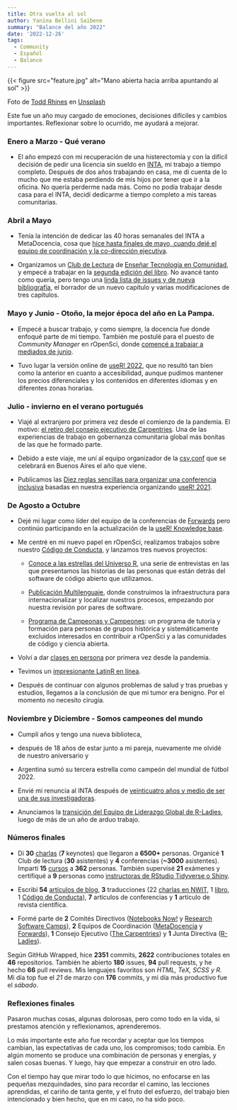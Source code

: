 ```yaml
---
title: Otra vuelta al sol
author: Yanina Bellini Saibene
summary: "Balance del año 2022"
date: '2022-12-26'
tags:
  - Community
  - Español
  - Balance
---
```


{{< figure src="feature.jpg" alt="Mano abierta hacia arriba apuntando al sol" >}}

Foto de <a href="https://unsplash.com/@rhinestodd?utm_source=unsplash&utm_medium=referral&utm_content=creditCopyText">Todd Rhines</a> en <a href="https://unsplash.com/es/fotos/W0jzK552m8E?utm_source=unsplash&utm_medium=referral&utm_content=creditCopyText">Unsplash</a>

Este fue un año muy cargado de emociones, decisiones difíciles y cambios importantes. Reflexionar sobre lo ocurrido, me ayudará a mejorar.

### Enero a Marzo - Qué verano

* El año empezó con mi recuperación de una histerectomía y con la difícil decisión de pedir una licencia sin sueldo en [INTA](https://www.argentina.gob.ar/inta), mi trabajo a tiempo completo.  Después de dos años trabajando en casa, me di cuenta de lo mucho que me estaba perdiendo de mis hijos por tener que ir a la oficina. No quería perderme nada más. Como no podía trabajar desde casa para el INTA, decidí dedicarme a tiempo completo a mis tareas comunitarias.


### Abril a Mayo

* Tenía la intención de dedicar las 40 horas semanales del INTA a MetaDocencia, cosa que [hice hasta finales de mayo, cuando dejé el equipo de coordinación y la co-dirección ejecutiva](/blog/2022-05-31-metadocencia/).

* Organizamos un [Club de Lectura](/blog/2022_metadocencia_club_lectura_t3/) de [Enseñar Tecnología en Comunidad](https://educarencomunidad.tech/), y empecé a trabajar en la [segunda edición del libro](https://github.com/yabellini/t3es2ed). No avancé tanto como quería, pero tengo una [linda lista de issues y de nueva bibliografía](https://github.com/gvwilson/teachtogether.tech/issues), el borrador de un nuevo capítulo y varias modificaciones de tres capítulos.

### Mayo y Junio - Otoño, la mejor época del año en La Pampa.

* Empecé a buscar trabajo, y como siempre, la docencia fue donde enfoqué parte de mi tiempo.  También me postulé para el puesto de _Community Manager_ en rOpenSci, donde [comencé a trabajar a mediados de junio](https://ropensci.org/blog/2022/06/21/introducing-yanina/).

* Tuvo lugar la versión online de [useR! 2022](https://user2022.r-project.org/), que no resultó tan bien como la anterior en cuanto a accesibilidad, aunque pudimos mantener los precios diferenciales y los contenidos en diferentes idiomas y en diferentes zonas horarias.

### Julio - invierno en el verano portugués

* Viajé al extranjero por primera vez desde el comienzo de la pandemia.  El motivo: [el retiro del consejo ejecutivo de Carpentries](https://carpentries.org/blog/2022/08/2022-executive-council-retreat/). Una de las experiencias de trabajo en gobernanza comunitaria global más bonitas de las que he formado parte.

* Debido a este viaje, me uní al equipo organizador de la [csv,conf](https://csvconf.com/) que se celebrará en Buenos Aires el año que viene.

* Publicamos las [Diez reglas sencillas para organizar una conferencia inclusiva](https://journals.plos.org/ploscompbiol/article?id=10.1371/journal.pcbi.1010164#sec006) basadas en nuestra experiencia organizando [useR! 2021](https://user2021.r-project.org/).


### De Agosto a Octubre

* Dejé mi lugar como líder del equipo de la conferencias de [Forwards](https://forwards.github.io/about/) pero continúo participando en la actualización de la [useR! Knowledge base](https://rconf.gitlab.io/userknowledgebase/main/index.html).

* Me centré en mi nuevo papel en rOpenSci, realizamos trabajos sobre nuestro [Código de Conducta](https://ropensci.org/blog/2022/07/12/coc-update/), y lanzamos tres nuevos proyectos:

  - [Conoce a las estrellas del Universo R](https://ropensci.org/blog/2022/11/23/r-universe-stars-1-en/), una serie de entrevistas en las que presentamos las historias de las personas que están detrás del software de código abierto que utilizamos.

  - [Publicación Multilenguaje](https://ropensci.org/multilingual-publishing/), donde construimos la infraestructura para internacionalizar y localizar nuestros procesos, empezando por nuestra revisión por pares de software.

  - [Programa de Campeonas y Campeones](https://ropensci.org/champions/): un programa de tutoría y formación para personas de grupos histórica y sistemáticamente excluidos interesados en contribuir a rOpenSci y a las comunidades de código y ciencia abierta.

* Volví a dar [clases en persona](https://yabellini.netlify.app/courses/agri_remote_sensing/) por primera vez desde la pandemia.

* Tevimos un [impresionante LatinR en línea](https://github.com/LatinR/presentaciones-LatinR2022).

* Después de continuar con algunos problemas de salud y tras pruebas y estudios, llegamos a la conclusión de que mi tumor era benigno. Por el momento no necesito cirugía.


### Noviembre y Diciembre - Somos campeones del mundo

* Cumplí años y tengo una nueva biblioteca, 

* después de 18 años de estar junto a mi pareja, nuevamente me olvidé de nuestro aniversario y

* Argentina sumó su tercera estrella como campeón del mundial de fútbol 2022.

* Envié mi renuncia al INTA después de [veinticuatro años y medio de ser una de sus investigadoras](/blog/2022-12-21-inta/).  

* Anunciamos la [transición del Equipo de Liderazgo Global de R-Ladies](https://rladies.org/news/2022-11-18-global-leadership-team-transition/), luego de más de un año de arduo trabajo.


### Números finales

* Di **30** [charlas](/talk/) (**7** keynotes) que llegaron a **6500+** personas. Organicé **1** Club de lectura (**30** asistentes) y **4** conferencias (**~3000** asistentes). Impartí **15** [cursos](/cursos/) a **362** personas. También supervisé **21** exámenes y certifiqué a **9** personas como [instructoras de RStudio Tidyverse o Shiny](https://education.rstudio.com/trainers/).  

* Escribí **54** [artículos de blog](/blog/), **3** traducciones (22 [charlas en NWIT](https://neverworkintheory.org/), 1 [libro](/project/rml_es/), 1 [Código de Conducta](https://ropensci.org/codigo-de-conducta/)), **7** artículos de conferencias y **1** artículo de revista científica.

* Formé parte de **2** Comités Directivos ([Notebooks Now!](https://data.agu.org/notebooks-now/) y [Research Software Camps](https://www.software.ac.uk/research-software-camps)), **2** Equipos de Coordinación ([MetaDocencia](https://www.metadocencia.org/) y [Forwards](https://forwards.github.io/about/)), **1** Consejo Ejecutivo ([The Carpentries](https://carpentries.org/)) y **1** Junta Directiva ([R-Ladies](https://rladies.org/)).

Según GitHub Wrapped, hice **2351** commits, **2622** contribuciones totales en **46** repositorios. También he abierto **180** issues, **94** pull requests, y he hecho **66** pull reviews. Mis lenguajes favoritos son _HTML, TeX, SCSS y R_. Mi día top fue el _21_ de marzo con **176** commits, y mi día más productivo fue el _sábado_.  


### Reflexiones finales

Pasaron muchas cosas, algunas dolorosas, pero como todo en la vida, si prestamos atención y reflexionamos, aprenderemos.

Lo más importante este año fue recordar y aceptar que los tiempos cambian, las expectativas de cada uno, los compromisos; todo cambia.  En algún momento se produce una combinación de personas y energías, y salen cosas buenas. Y luego, hay que empezar a construir en otro lado.

Con el tiempo hay que mirar todo lo que hicimos, no enfocarse en las pequeñas mezquindades, sino para recordar el camino, las lecciones aprendidas, el cariño de tanta gente, y el fruto del esfuerzo, del trabajo bien intencionado y bien hecho, que en mi caso, no ha sido poco.


